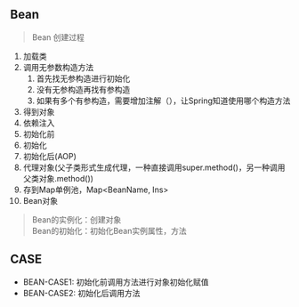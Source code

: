 
## Bean
> Bean 创建过程
1. 加载类
2. 调用无参数构造方法
   1. 首先找无参构造进行初始化
   2. 没有无参构造再找有参构造
   3. 如果有多个有参构造，需要增加注解（），让Spring知道使用哪个构造方法
3. 得到对象
4. 依赖注入
5. 初始化前
6. 初始化
7. 初始化后(AOP)
8. 代理对象(父子类形式生成代理，一种直接调用super.method()，另一种调用父类对象.method())
9. 存到Map单例池，Map<BeanName, Ins>
10. Bean对象


> Bean的实例化：创建对象  
> Bean的初始化：初始化Bean实例属性，方法


## CASE
- BEAN-CASE1: 初始化前调用方法进行对象初始化赋值
- BEAN-CASE2: 初始化后调用方法